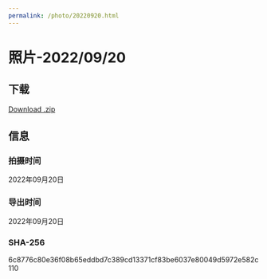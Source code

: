 ```yaml
---
permalink: /photo/20220920.html
---
```


# 照片-2022/09/20

## 下载

[Download .zip](https://fqsw.lanzouw.com/iy8p40dvk89c)

## 信息

### 拍摄时间

2022年09月20日

### 导出时间

2022年09月20日

### SHA-256

6c8776c80e36f08b65eddbd7c389cd13371cf83be6037e80049d5972e582c110
